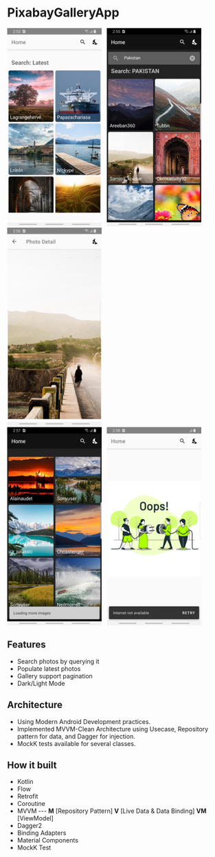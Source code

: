 # PixabayGalleryApp

[//]: # ([![API]&#40;https://img.shields.io/badge/API-21%2B-blue.svg?style=flat&#41;]&#40;https://android-arsenal.com/api?level=15&#41; [![License: MIT]&#40;https://img.shields.io/badge/License-MIT-brightgreen.svg&#41;]&#40;https://opensource.org/licenses/MIT&#41;)

[//]: # (✨ Image gallery app that consumed Pixabay API ✨)

<img alt="Pic-1" src="https://raw.githubusercontent.com/AliAzaz/PixabayGalleryApp/master/images/Pic1.png" width="220" height="460"/> &nbsp; <img alt="Pic-2" src="https://raw.githubusercontent.com/AliAzaz/PixabayGalleryApp/master/images/Pic2.png" width="220" height="460"/> &nbsp; <img alt="Pic-3" src="https://raw.githubusercontent.com/AliAzaz/PixabayGalleryApp/master/images/Pic3.png" width="220" height="460"/> <br/> <img alt="Pic-4" src="https://raw.githubusercontent.com/AliAzaz/PixabayGalleryApp/master/images/Pic4.png" width="220" height="460"/> &nbsp; <img alt="Pic-5" src="https://raw.githubusercontent.com/AliAzaz/PixabayGalleryApp/master/images/Pic5.png" width="220" height="460"/>

## Features

- Search photos by querying it
- Populate latest photos
- Gallery support pagination
- Dark/Light Mode


## Architecture

 - Using Modern Android Development practices.
 - Implemented MVVM-Clean Architecture using Usecase, Repository pattern for data, and Dagger for injection.
 - MockK tests available for several classes.

[//]: # (## Security)

[//]: # (I have implemented CMake security to secure an API key. If you don't want to secure your API key then [replace this]&#40;https://github.com/AliAzaz/PixabayGalleryApp/blob/0130838850daf26f322fb0036bf7fb8e080b6679/app/src/main/java/com/example/pixabaygalleryapp/base/repository/ImageRepository.kt#L22&#41; to your key or you can also direct pass the key in [ApiRoutes const]&#40;app/src/main/java/com/example/pixabaygalleryapp/di/auth/ImageRoutes.kt&#41;.)

## How it built

- Kotlin
- Flow
- Retrofit
- Coroutine
- MVVM --- **M** [Repository Pattern] **V** [Live Data & Data Binding] **VM** [ViewModel]
- Dagger2
- Binding Adapters
- Material Components
- MockK Test


[//]: # (## CONNECT👍)

[//]: # (Connect with me through my socials:)

[//]: # ([Stackoverflow]&#40;https://stackoverflow.com/story/ali-azaz-alam&#41;, [Medium]&#40;https://medium.com/@ali.azaz.alam&#41;, [Twitter]&#40;https://twitter.com/AliAzazAlam1&#41;, and [LinkedIn]&#40;https://www.linkedin.com/in/aliazazalam/&#41;)
